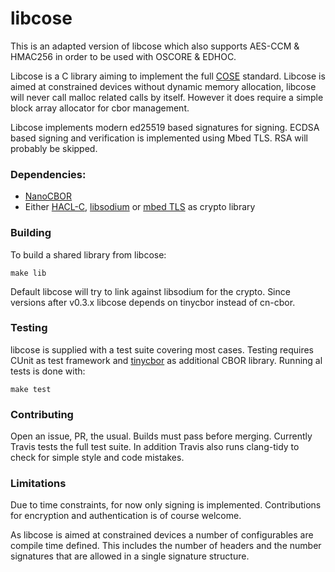# libcose

This is an adapted version of libcose which also supports AES-CCM & HMAC256 in
order to be used with OSCORE & EDHOC.

Libcose is a C library aiming to implement the full [COSE] standard.
Libcose is aimed at constrained devices without dynamic memory allocation,
libcose will never call malloc related calls by itself. However it does
require a simple block array allocator for cbor management.

Libcose implements modern ed25519 based signatures for signing. ECDSA based
signing and verification is implemented using Mbed TLS. RSA will probably
be skipped.

### Dependencies:

- [NanoCBOR]
- Either [HACL-C], [libsodium] or [mbed TLS] as crypto library

### Building

To build a shared library from libcose:

```
make lib
```

Default libcose will try to link against libsodium for the crypto. Since
versions after v0.3.x libcose depends on tinycbor instead of cn-cbor.

### Testing

libcose is supplied with a test suite covering most cases. Testing requires
CUnit as test framework and [tinycbor] as additional CBOR library.
Running al tests is done with:

```
make test
```

### Contributing

Open an issue, PR, the usual. Builds must pass before merging. Currently
Travis tests the full test suite. In addition Travis also runs clang-tidy
to check for simple style and code mistakes.

### Limitations

Due to time constraints, for now only signing is implemented. Contributions
for encryption and authentication is of course welcome.

As libcose is aimed at constrained devices a number of configurables are
compile time defined. This includes the number of headers and the number
signatures that are allowed in a single signature structure.

[COSE]: https://tools.ietf.org/html/rfc8152
[NanoCBOR]: https://github.com/bergzand/NanoCBOR
[tinycbor]: https://github.com/intel/tinycbor
[libsodium]: https://github.com/jedisct1/libsodium
[HACL-C]: https://github.com/mitls/hacl-c
[mbed TLS]: https://tls.mbed.org/
